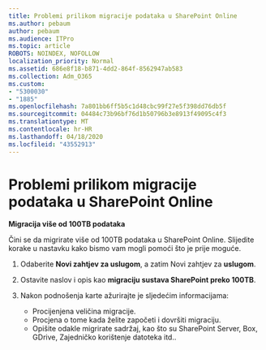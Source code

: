 ```yaml
---
title: Problemi prilikom migracije podataka u SharePoint Online
ms.author: pebaum
author: pebaum
ms.audience: ITPro
ms.topic: article
ROBOTS: NOINDEX, NOFOLLOW
localization_priority: Normal
ms.assetid: 686e8f18-b871-4dd2-864f-8562947ab583
ms.collection: Adm_O365
ms.custom:
- "5300030"
- "1885"
ms.openlocfilehash: 7a801bb6ff5b5c1d48cbc99f27e5f398dd76db5f
ms.sourcegitcommit: 04484c73b96bf76d1b50796b3e8913f49095c4f3
ms.translationtype: MT
ms.contentlocale: hr-HR
ms.lasthandoff: 04/18/2020
ms.locfileid: "43552913"
---
```

# <a name="issues-while-migrating-data-to-sharepoint-online"></a>Problemi prilikom migracije podataka u SharePoint Online

**Migracija više od 100TB podataka**

Čini se da migrirate više od 100TB podataka u SharePoint Online. Slijedite korake u nastavku kako bismo vam mogli pomoći što je prije moguće. 

1. Odaberite **Novi zahtjev za uslugom**, a zatim Novi zahtjev za **uslugom**. 
2. Ostavite naslov i opis kao **migraciju sustava SharePoint preko 100TB**.
3. Nakon podnošenja karte ažurirajte je sljedećim informacijama: 

    - Procijenjena veličina migracije.
    - Procjena o tome kada želite započeti i dovršiti migraciju.
    - Opišite odakle migrirate sadržaj, kao što su SharePoint Server, Box, GDrive, Zajedničko korištenje datoteka itd..
